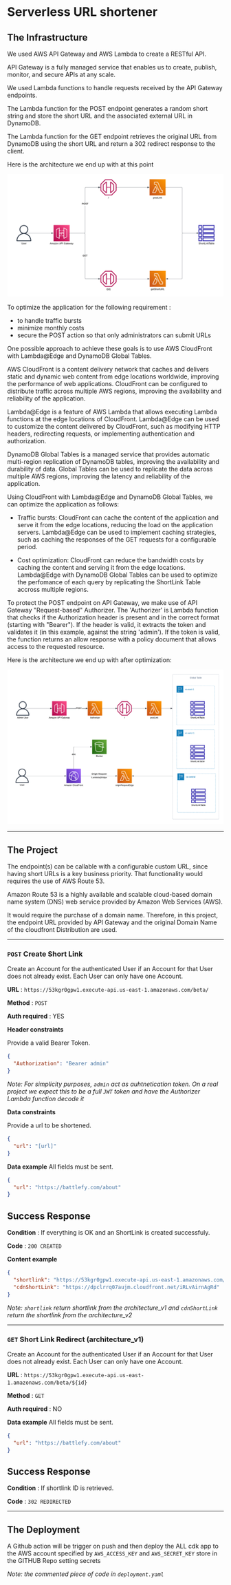 # Serverless URL shortener

## The Infrastructure

We used AWS API Gateway and AWS Lambda to create a RESTful API.

API Gateway is a fully managed service that enables us to create, publish, monitor, and secure APIs at any scale.

We used Lambda functions to handle requests received by the API Gateway endpoints.

The Lambda function for the POST endpoint generates a random short string and store the short URL and the associated external URL in DynamoDB.

The Lambda function for the GET endpoint retrieves the original URL from DynamoDB using the short URL and return a 302 redirect response to the client.

Here is the architecture we end up with at this point

![architecture_v1](./doc/architecture_v1.png)

To optimize the application for the following requirement :

- to handle traffic bursts
- minimize monthly costs
- secure the POST action so that only administrators can submit URLs

One possible approach to achieve these goals is to use AWS CloudFront with Lambda@Edge and DynamoDB Global Tables.

AWS CloudFront is a content delivery network that caches and delivers static and dynamic web content from edge locations worldwide, improving the performance of web applications. CloudFront can be configured to distribute traffic across multiple AWS regions, improving the availability and reliability of the application.

Lambda@Edge is a feature of AWS Lambda that allows executing Lambda functions at the edge locations of CloudFront. Lambda@Edge can be used to customize the content delivered by CloudFront, such as modifying HTTP headers, redirecting requests, or implementing authentication and authorization.

DynamoDB Global Tables is a managed service that provides automatic multi-region replication of DynamoDB tables, improving the availability and durability of data. Global Tables can be used to replicate the data across multiple AWS regions, improving the latency and reliability of the application.

Using CloudFront with Lambda@Edge and DynamoDB Global Tables, we can optimize the application as follows:

- Traffic bursts: CloudFront can cache the content of the application and serve it from the edge locations, reducing the load on the application servers. Lambda@Edge can be used to implement caching strategies, such as caching the responses of the GET requests for a configurable period.

- Cost optimization: CloudFront can reduce the bandwidth costs by caching the content and serving it from the edge locations. Lambda@Edge with DynamoDB Global Tables can be used to optimize the perfomance of each query by replicating the ShortLink Table accross multiple regions.

To protect the POST endpoint on API Gateway, we make use of API Gateway "Request-based" Authorizer. The 'Authorizer' is Lambda function that checks if the Authorization header is present and in the correct format (starting with "Bearer"). If the header is valid, it extracts the token and validates it (in this example, against the string 'admin'). If the token is valid, the function returns an allow response with a policy document that allows access to the requested resource.

Here is the architecture we end up with after optimization:

![architecture_v2](./doc/architecture_v2.png)

-------
## The Project

The endpoint(s) can be callable with a configurable custom URL, since having short URLs is a key business priority. That functionality would requires the use of AWS Route 53.

Amazon Route 53 is a highly available and scalable cloud-based domain name system (DNS) web service provided by Amazon Web Services (AWS).

It would require the purchase of a domain name. Therefore, in this project, the endpoint URL provided by API Gateway and the original Domain Name of the cloudfront Distribution are used. 

-------
### `POST` Create Short Link

Create an Account for the authenticated User if an Account for that User does
not already exist. Each User can only have one Account.

**URL** : `https://53kgr0gpw1.execute-api.us-east-1.amazonaws.com/beta/`

**Method** : `POST`

**Auth required** : YES

**Header constraints**

Provide a valid Bearer Token.

```json
{
  "Authorization": "Bearer admin"
}
```
_Note: For simplicity purposes, `admin` act as auhtnetication token. On a real project we expect this to be a full `JWT` token and have the Authorizer Lambda function decode it_

**Data constraints**

Provide a url to be shortened.

```json
{
  "url": "[url]"
}
```

**Data example** All fields must be sent.

```json
{
  "url": "https://battlefy.com/about"
}
```

## Success Response

**Condition** : If everything is OK and an ShortLink is created successfuly.

**Code** : `200 CREATED`

**Content example**

```json
{
  "shortlink": "https://53kgr0gpw1.execute-api.us-east-1.amazonaws.com/beta/iRLvAirnAgRd",
  "cdnShortLink": "https://dpclrrq07aujm.cloudfront.net/iRLvAirnAgRd"
}
```
_Note: `shortlink` return shortlink from the architecture_v1 and `cdnShortLink` return the shortlink from the architecture_v2_


-------
### `GET` Short Link Redirect (architecture_v1)

Create an Account for the authenticated User if an Account for that User does
not already exist. Each User can only have one Account.

**URL** : `https://53kgr0gpw1.execute-api.us-east-1.amazonaws.com/beta/${id}`

**Method** : `GET`

**Auth required** : NO

**Data example** All fields must be sent.

```json
{
  "url": "https://battlefy.com/about"
}
```

## Success Response

**Condition** : If shortlink ID is retrieved.

**Code** : `302 REDIRECTED`

-------
## The Deployment

A Github action will be trigger on push and then deploy the ALL cdk app to the AWS account specified by `AWS_ACCESS_KEY` and 
`AWS_SECRET_KEY` store in the GITHUB Repo setting secrets

_Note: the commented piece of code in `deployment.yaml`_